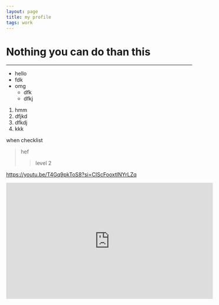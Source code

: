```yaml
---
layout: page
title: my profile
tags: work 
---
```


# Nothing you can do than this

---

- hello
- fdk
- omg
  - dfk
  - dfkj

1. hmm
2. dfjkd
3. dfkdj
4. kkk

when
 checklist

> hef
>> level 2

<https://youtu.be/T4Gq9pkToS8?si=CIScFooxtlNYrLZq>

<iframe width="560" height="315" src="https://www.youtube.com/embed/T4Gq9pkToS8?si=CIScFooxtlNYrLZq" title="YouTube video player" frameborder="0" allow="accelerometer; autoplay; clipboard-write; encrypted-media; gyroscope; picture-in-picture; web-share" allowfullscreen></iframe>



